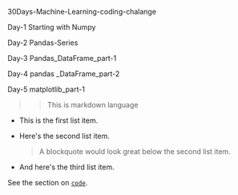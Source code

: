 30Days-Machine-Learning-coding-chalange

Day-1 Starting with Numpy

Day-2 Pandas-Series

Day-3 Pandas_DataFrame_part-1

Day-4 pandas _DataFrame_part-2

 Day-5 matplotlib_part-1

>> This is markdown language

* This is the first list item.
* Here's the second list item.

    > A blockquote would look great below the second list item.

* And here's the third list item.

See the section on [`code`](plt.figure(figsize=(14,4))).
